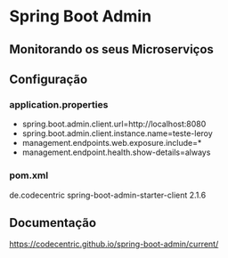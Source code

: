 # Spring Boot Admin

## Monitorando os seus Microserviços

## Configuração

### application.properties
- spring.boot.admin.client.url=http://localhost:8080
- spring.boot.admin.client.instance.name=teste-leroy
- management.endpoints.web.exposure.include=*
- management.endpoint.health.show-details=always

### pom.xml
 <dependency>
    <groupId>de.codecentric</groupId>
    <artifactId>spring-boot-admin-starter-client</artifactId>
    <version>2.1.6</version>
</dependency>

## Documentação
https://codecentric.github.io/spring-boot-admin/current/
